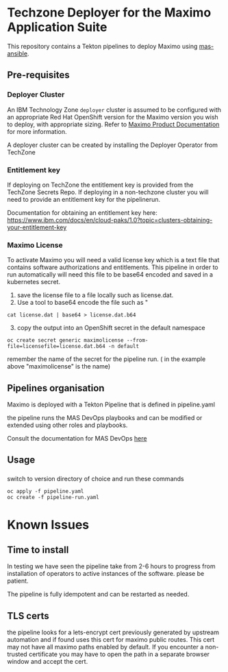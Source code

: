 # Techzone Deployer for the Maximo Application Suite

This repository contains a Tekton pipelines to deploy Maximo using [mas-ansible](https://ibm-mas.github.io/ansible-devops/).

## Pre-requisites

### Deployer Cluster

An IBM Technology Zone `deployer` cluster is assumed to be configured with an appropriate Red Hat OpenShift version for the Maximo version you wish to deploy, with appropriate sizing. Refer to [Maximo Product Documentation](https://www.ibm.com/docs/en/mas-cd/continuous-delivery?topic=planning) for more information.

A deployer cluster can be created by installing the Deployer Operator from TechZone


### Entitlement key

If deploying on TechZone the entitlement key is provided from the TechZone Secrets Repo.  If deploying in a non-techzone cluster you will need to provide an entitlement key for the pipelinerun.

Documentation for obtaining an entitlement key here: https://www.ibm.com/docs/en/cloud-paks/1.0?topic=clusters-obtaining-your-entitlement-key


### Maximo License

To activate Maximo you will need a valid license key which is a text file that contains software authorizations and entitlements.  This pipeline in order to run automatically will need this file to be base64 encoded and saved in a kubernetes secret.

1. save the license file to a file locally such as license.dat.
2. Use a tool to base64 encode the file such as "

```
cat license.dat | base64 > license.dat.b64
```

3. copy the output into an OpenShift secret in the default namespace

```
oc create secret generic maximolicense --from-file=licensefile=license.dat.b64 -n default
```

remember the name of the secret for the pipeline run.  ( in the example above "maximolicense" is the name)


## Pipelines organisation

Maximo is deployed with a Tekton Pipeline that is defined in pipeline.yaml

the pipeline runs the MAS DevOps playbooks and can be modified or extended using other roles and playbooks.

Consult the documentation for MAS DevOps [here](https://ibm-mas.github.io/ansible-devops/)

## Usage


###
switch to version directory of choice and run these commands
```
oc apply -f pipeline.yaml
oc create -f pipeline-run.yaml
```

# Known Issues

## Time to install

In testing we have seen the pipeline take from 2-6 hours to progress from installation of operators to active instances of the software.  please be patient.

The pipeline is fully idempotent and can be restarted as needed.


## TLS certs

the pipeline looks for a lets-encrypt cert previously generated by upstream automation and if found uses this cert for maximo public routes.  This cert may not have all maximo paths enabled by default.  If you encounter a non-trusted certificate you may have to open the path in a separate browser window and accept the cert.